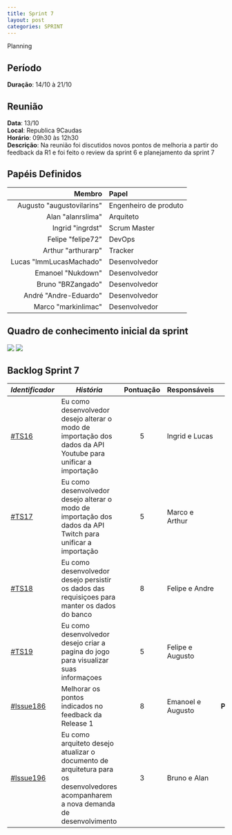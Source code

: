 ```yaml
---
title: Sprint 7
layout: post
categories: SPRINT
---
```

Planning

## Período

**Duração**: 14/10 à 21/10

## Reunião

<b>Data</b>: 13/10 <br/>
<b>Local</b>: Republica 9Caudas<br/>
<b>Horário</b>: 09h30 às 12h30<br/>
<b>Descrição</b>: Na reunião foi  discutidos novos pontos de melhoria a partir do feedback da R1 e foi feito o review da sprint 6 e planejamento da sprint 7

## Papéis Definidos

|Membro|Papel|
|-:|:-|
|Augusto "augustovilarins" | Engenheiro de produto|
|Alan "alanrslima" | Arquiteto|
|Ingrid "ingrdst" | Scrum Master|
|Felipe "felipe72" | DevOps|  
|Arthur "arthurarp" | Tracker|
|Lucas "lmmLucasMachado" | Desenvolvedor|
|Emanoel "Nukdown" | Desenvolvedor|
|Bruno "BRZangado" | Desenvolvedor|
|André "Andre-Eduardo" | Desenvolvedor|
|Marco "markinlimac" | Desenvolvedor|

## Quadro de conhecimento inicial da sprint

<img src="https://i.imgur.com/VtJAjGv.png" />

<img src="https://i.imgur.com/6hcvo7b.png" />


## Backlog Sprint 7

| *Identificador* | ***História*** | **Pontuação** | **Responsáveis** | **Status** |
| ------ | ------------ |     :---:     |  ---------------- | :---:  |
| [#TS16](https://github.com/fga-eps-mds/2018.2-GamesBI/issues/191) | Eu como desenvolvedor desejo alterar o modo de importação dos dados da API Youtube para unificar a importação |     5    | Ingrid e Lucas | **Debito**  |
|[#TS17](https://github.com/fga-eps-mds/2018.2-GamesBI/issues/192) | Eu como desenvolvedor desejo alterar o modo de importação dos dados da API Twitch para unificar a importação  |     5    | Marco e Arthur | **Debito**  |
|[#TS18](https://github.com/fga-eps-mds/2018.2-GamesBI/issues/194) |  Eu como desenvolvedor desejo persistir os dados das requisiçoes para manter os dados do banco |  8       | Felipe e Andre | **Nova**  |
| [#TS19](https://github.com/fga-eps-mds/2018.2-GamesBI/issues/195) | Eu como desenvolvedor desejo criar a pagina do jogo para visualizar suas informaçoes  | 5 | Felipe e Augusto | **Nova**  |
| [#Issue186](https://github.com/fga-eps-mds/2018.2-GamesBI/issues/186) | Melhorar os pontos indicados no feedback da Release 1 | 8 | Emanoel e Augusto | **Pendente**  |
| [#Issue196](https://github.com/fga-eps-mds/2018.2-GamesBI/issues/192) | Eu como arquiteto desejo atualizar o documento de arquitetura para os desenvolvedores acompanharem a nova demanda de desenvolvimento | 3 | Bruno e Alan | **Nova**  |
